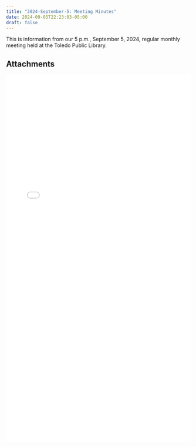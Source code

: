 ```yaml
---
title: "2024-September-5: Meeting Minutes"
date: 2024-09-05T22:23:03-05:00
draft: false
---
```

This is information from our 5 p.m., September 5, 2024, regular monthly meeting held at the Toledo Public Library. 
 
## Attachments

<embed width=100% height=1000 src="./../../pdfs/Minutes-September-5-2024.pdf"></embed>
